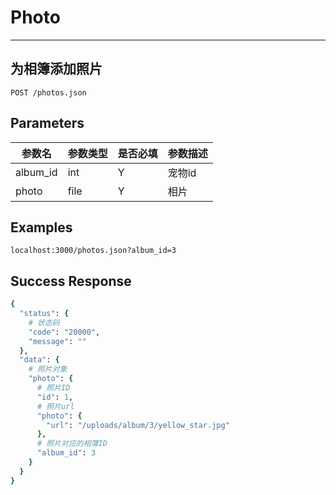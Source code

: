 # Photo
---
## 为相簿添加照片

```
POST /photos.json
```

## Parameters

|参数名|参数类型|是否必填|参数描述|
|-----|--------|-------|--------|
|album_id|int|Y|宠物id|
|photo|file|Y|相片|

## Examples
```
localhost:3000/photos.json?album_id=3

```

## Success Response
```ruby
{
  "status": {
    # 状态码
    "code": "20000",
    "message": ""
  },
  "data": {
    # 照片对象
    "photo": {
      # 照片ID
      "id": 1,
      # 照片url
      "photo": {
        "url": "/uploads/album/3/yellow_star.jpg"
      },
      # 照片对应的相簿ID
      "album_id": 3
    }
  }
}
```
